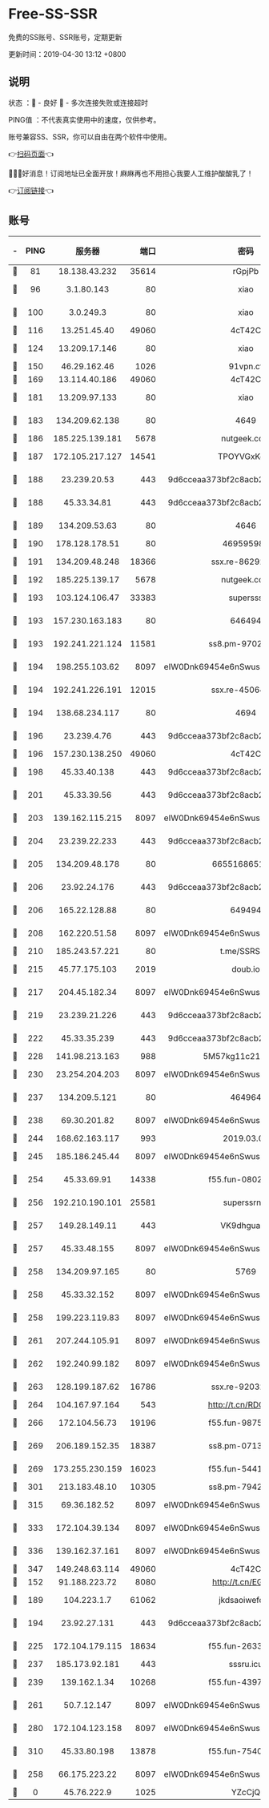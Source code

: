 # Free-SS-SSR

免费的SS账号、SSR账号，定期更新

更新时间：2019-04-30 13:12 +0800

## 说明

状态     ：🙂 - 良好 🙁 - 多次连接失败或连接超时

PING值   ：不代表真实使用中的速度，仅供参考。

账号兼容SS、SSR，你可以自由在两个软件中使用。

👉[扫码页面](https://liesauer.github.io/Free-SS-SSR/)👈

🎉🎉🎉好消息！订阅地址已全面开放！麻麻再也不用担心我要人工维护酸酸乳了！

👉[订阅链接](https://www.liesauer.net/yogurt/subscribe?ACCESS_TOKEN=DAYxR3mMaZAsaqUb)👈

## 账号

|-|PING|服务器|端口|密码|加密方式|区域|
|:----:|:----:|:-----:|-----:|:----:|:----:|:----:|
|🙂|81|18.138.43.232|35614|rGpjPb|rc4-md5|SG|
|🙂|96|3.1.80.143|80|xiao|aes-128-ctr|SG|
|🙂|100|3.0.249.3|80|xiao|aes-128-ctr|SG|
|🙂|116|13.251.45.40|49060|4cT42C|chacha20|SG|
|🙂|124|13.209.17.146|80|xiao|aes-128-ctr|KR|
|🙂|150|46.29.162.46|1026|91vpn.cf|rc4-md5|RU|
|🙂|169|13.114.40.186|49060|4cT42C|chacha20|JP|
|🙂|181|13.209.97.133|80|xiao|aes-128-ctr|KR|
|🙂|183|134.209.62.138|80|4649|aes-256-cfb|US|
|🙂|186|185.225.139.181|5678|nutgeek.com|rc4-md5|US|
|🙂|187|172.105.217.127|14541|TPOYVGxKglpi|aes-256-cfb|JP|
|🙂|188|23.239.20.53|443|9d6cceaa373bf2c8acb22e60b6a58be6|aes-256-cfb|US|
|🙂|188|45.33.34.81|443|9d6cceaa373bf2c8acb22e60b6a58be6|aes-256-cfb|US|
|🙂|189|134.209.53.63|80|4646|aes-256-cfb|US|
|🙂|190|178.128.178.51|80|469595985|chacha20|US|
|🙂|191|134.209.48.248|18366|ssx.re-86292832|aes-256-cfb|US|
|🙂|192|185.225.139.17|5678|nutgeek.com|rc4-md5|US|
|🙂|193|103.124.106.47|33383|supersss|aes-256-cfb|US|
|🙂|193|157.230.163.183|80|646494|aes-256-cfb|US|
|🙂|193|192.241.221.124|11581|ss8.pm-97021116|aes-256-cfb|US|
|🙂|194|198.255.103.62|8097|eIW0Dnk69454e6nSwuspv9DmS201tQ0D|aes-256-cfb|US|
|🙂|194|192.241.226.191|12015|ssx.re-45064573|aes-256-cfb|US|
|🙂|194|138.68.234.117|80|4694|aes-256-cfb|US|
|🙂|196|23.239.4.76|443|9d6cceaa373bf2c8acb22e60b6a58be6|aes-256-cfb|US|
|🙂|196|157.230.138.250|49060|4cT42C|chacha20|US|
|🙂|198|45.33.40.138|443|9d6cceaa373bf2c8acb22e60b6a58be6|aes-256-cfb|US|
|🙂|201|45.33.39.56|443|9d6cceaa373bf2c8acb22e60b6a58be6|aes-256-cfb|US|
|🙂|203|139.162.115.215|8097|eIW0Dnk69454e6nSwuspv9DmS201tQ0D|aes-256-cfb|JP|
|🙂|204|23.239.22.233|443|9d6cceaa373bf2c8acb22e60b6a58be6|aes-256-cfb|US|
|🙂|205|134.209.48.178|80|6655168651651|aes-256-cfb|US|
|🙂|206|23.92.24.176|443|9d6cceaa373bf2c8acb22e60b6a58be6|aes-256-cfb|US|
|🙂|206|165.22.128.88|80|649494|aes-256-cfb|US|
|🙂|208|162.220.51.58|8097|eIW0Dnk69454e6nSwuspv9DmS201tQ0D|aes-256-cfb|US|
|🙂|210|185.243.57.221|80|t.me/SSRSUB|rc4-md5|US|
|🙂|215|45.77.175.103|2019|doub.io|aes-128-ctr|SG|
|🙂|217|204.45.182.34|8097|eIW0Dnk69454e6nSwuspv9DmS201tQ0D|aes-256-cfb|US|
|🙂|219|23.239.21.226|443|9d6cceaa373bf2c8acb22e60b6a58be6|aes-256-cfb|US|
|🙂|222|45.33.35.239|443|9d6cceaa373bf2c8acb22e60b6a58be6|aes-256-cfb|US|
|🙂|228|141.98.213.163|988|5M57kg11c214qDmK|chacha20|KR|
|🙂|230|23.254.204.203|8097|eIW0Dnk69454e6nSwuspv9DmS201tQ0D|aes-256-cfb|US|
|🙂|237|134.209.5.121|80|464964|aes-256-cfb|US|
|🙂|238|69.30.201.82|8097|eIW0Dnk69454e6nSwuspv9DmS201tQ0D|aes-256-cfb|US|
|🙂|244|168.62.163.117|993|2019.03.07|rc4-md5|US|
|🙂|245|185.186.245.44|8097|eIW0Dnk69454e6nSwuspv9DmS201tQ0D|aes-256-cfb|NL|
|🙂|254|45.33.69.91|14338|f55.fun-08025471|aes-256-cfb|US|
|🙂|256|192.210.190.101|25581|superssrnet|aes-256-cfb|US|
|🙂|257|149.28.149.11|443|VK9dhgualsL|aes-256-cfb|SG|
|🙂|257|45.33.48.155|8097|eIW0Dnk69454e6nSwuspv9DmS201tQ0D|aes-256-cfb|US|
|🙂|258|134.209.97.165|80|5769|aes-256-cfb|SG|
|🙂|258|45.33.32.152|8097|eIW0Dnk69454e6nSwuspv9DmS201tQ0D|aes-256-cfb|US|
|🙂|258|199.223.119.83|8097|eIW0Dnk69454e6nSwuspv9DmS201tQ0D|aes-256-cfb|US|
|🙂|261|207.244.105.91|8097|eIW0Dnk69454e6nSwuspv9DmS201tQ0D|aes-256-cfb|US|
|🙂|262|192.240.99.182|8097|eIW0Dnk69454e6nSwuspv9DmS201tQ0D|aes-256-cfb|US|
|🙂|263|128.199.187.62|16786|ssx.re-92032139|aes-256-cfb|SG|
|🙂|264|104.167.97.164|543|http://t.cn/RD0D7sx|rc4-md5|CA|
|🙂|266|172.104.56.73|19196|f55.fun-98752648|aes-256-cfb|SG|
|🙂|269|206.189.152.35|18387|ss8.pm-07132480|aes-256-cfb|SG|
|🙂|269|173.255.230.159|16023|f55.fun-54414597|aes-256-cfb|US|
|🙂|301|213.183.48.10|10305|ss8.pm-79421653|rc4-md5|RU|
|🙂|315|69.36.182.52|8097|eIW0Dnk69454e6nSwuspv9DmS201tQ0D|aes-256-cfb|US|
|🙂|333|172.104.39.134|8097|eIW0Dnk69454e6nSwuspv9DmS201tQ0D|aes-256-cfb|SG|
|🙂|336|139.162.37.161|8097|eIW0Dnk69454e6nSwuspv9DmS201tQ0D|aes-256-cfb|SG|
|🙂|347|149.248.63.114|49060|4cT42C|chacha20|CA|
|🙂|152|91.188.223.72|8080|http://t.cn/EGJIyrl|rc4-md5|RU|
|🙂|189|104.223.1.7|61062|jkdsaoiwefdsa|aes-256-cfb|US|
|🙂|194|23.92.27.131|443|9d6cceaa373bf2c8acb22e60b6a58be6|aes-256-cfb|US|
|🙂|225|172.104.179.115|18634|f55.fun-26330343|aes-256-cfb|SG|
|🙂|237|185.173.92.181|443|sssru.icu|rc4-md5|RU|
|🙂|239|139.162.1.34|10268|f55.fun-43971821|aes-256-cfb|SG|
|🙂|261|50.7.12.147|8097|eIW0Dnk69454e6nSwuspv9DmS201tQ0D|aes-256-cfb|US|
|🙂|280|172.104.123.158|8097|eIW0Dnk69454e6nSwuspv9DmS201tQ0D|aes-256-cfb|JP|
|🙂|310|45.33.80.198|13878|f55.fun-75405772|aes-256-cfb|US|
|🙁|258|66.175.223.22|8097|eIW0Dnk69454e6nSwuspv9DmS201tQ0D|aes-256-cfb|US|
|🙁|0|45.76.222.9|1025|YZcCjQ|rc4-md5|JP|
